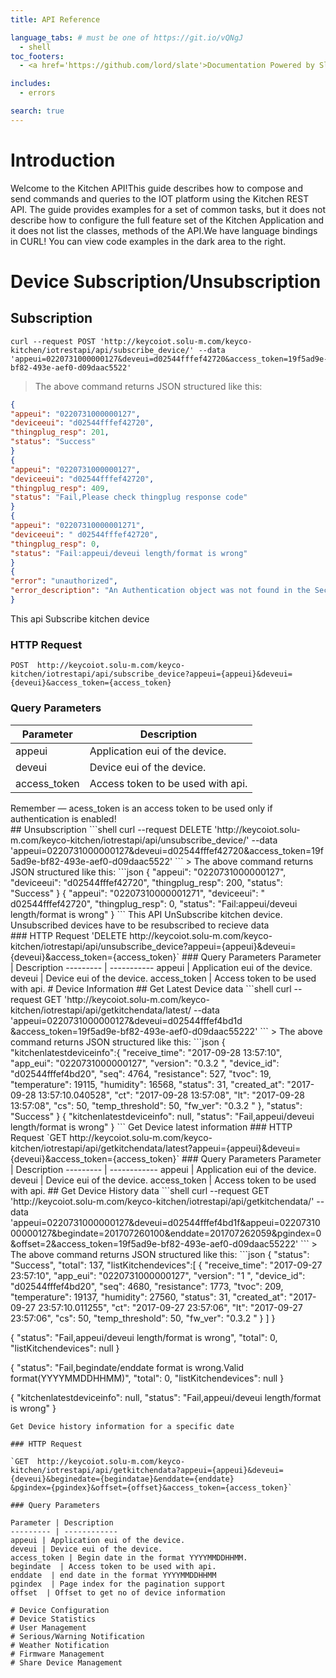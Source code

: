 ```yaml
---
title: API Reference

language_tabs: # must be one of https://git.io/vQNgJ
  - shell
toc_footers:
  - <a href='https://github.com/lord/slate'>Documentation Powered by Slate</a>

includes:
  - errors

search: true
---
```

# Introduction
Welcome to the Kitchen API!This guide describes how to compose and send commands and queries to the IOT platform using the Kitchen REST API. The guide provides examples for a set of common tasks, but it does not describe how to configure the full feature set of the Kitchen Application and it does not list the classes, methods of the API.We have language bindings in CURL! You can view code examples in the dark area to the right. 
# Device Subscription/Unsubscription
## Subscription
```shell
curl --request POST 'http://keycoiot.solu-m.com/keyco-kitchen/iotrestapi/api/subscribe_device/' --data 'appeui=0220731000000127&deveui=d02544fffef42720&access_token=19f5ad9e-bf82-493e-aef0-d09daac5522'
```
> The above command returns JSON structured like this:
```json
{
"appeui": "0220731000000127",
"deviceeui": "d02544fffef42720",
"thingplug_resp": 201,
"status": "Success"
}
{
"appeui": "0220731000000127",
"deviceeui": "d02544fffef42720",
"thingplug_resp": 409,
"status": "Fail,Please check thingplug response code"
}
{
"appeui": "02207310000001271",
"deviceeui": " d02544fffef42720",
"thingplug_resp": 0,
"status": "Fail:appeui/deveui length/format is wrong"
}
{
"error": "unauthorized",
"error_description": "An Authentication object was not found in the SecurityContext"
}
```
This api Subscribe  kitchen device 
### HTTP Request
`POST  http://keycoiot.solu-m.com/keyco-kitchen/iotrestapi/api/subscribe_device?appeui={appeui}&deveui={deveui}&access_token={access_token}`
### Query Parameters
Parameter | Description
--------- | ------------
appeui | Application eui of the device.
deveui | Device eui of the device.
access_token | Access token to be used with api.
<aside class="success">
Remember — acess_token is an access token to be used only if authentication is enabled!
</aside>
## Unsubscription
```shell
curl --request DELETE 'http://keycoiot.solu-m.com/keyco-kitchen/iotrestapi/api/unsubscribe_device/' --data 'appeui=0220731000000127&deveui=d02544fffef42720&access_token=19f5ad9e-bf82-493e-aef0-d09daac5522'
```
> The above command returns JSON structured like this:
```json
{
"appeui": "0220731000000127",
"deviceeui": "d02544fffef42720",
"thingplug_resp": 200,
"status": "Success"
}
{
"appeui": "02207310000001271",
"deviceeui": " d02544fffef42720",
"thingplug_resp": 0,
"status": "Fail:appeui/deveui length/format is wrong"
}
```
This API UnSubscribe  kitchen device.
<aside class="warning">Unsubscribed devices have to be resubscribed to recieve data</aside>
### HTTP Request
'DELETE  http://keycoiot.solu-m.com/keyco-kitchen/iotrestapi/api/unsubscribe_device?appeui={appeui}&deveui={deveui}&access_token={access_token}`
### Query Parameters
Parameter | Description
--------- |  -----------
appeui | Application eui of the device.
deveui | Device eui of the device.
access_token | Access token to be used with api.
# Device Information
## Get Latest Device data
```shell
curl --request GET 'http://keycoiot.solu-m.com/keyco-kitchen/iotrestapi/api/getkitchendata/latest/ --data 'appeui=0220731000000127&deveui=d02544fffef4bd1d &access_token=19f5ad9e-bf82-493e-aef0-d09daac55222'
```
> The above command returns JSON structured like this:
```json
{
"kitchenlatestdeviceinfo":{
"receive_time": "2017-09-28 13:57:10",
"app_eui": "0220731000000127",
"version": "0.3.2 ",
"device_id": "d02544fffef4bd20",
"seq": 4764,
"resistance": 527,
"tvoc": 19,
"temperature": 19115,
"humidity": 16568,
"status": 31,
"created_at": "2017-09-28 13:57:10.040528",
"ct": "2017-09-28 13:57:08",
"lt": "2017-09-28 13:57:08",
"cs": 50,
"temp_threshold": 50,
"fw_ver": "0.3.2 "
},
"status": "Success"
}
{
"kitchenlatestdeviceinfo": null,
"status": "Fail,appeui/deveui length/format is wrong"
}
```
Get Device latest information
### HTTP Request
`GET  http://keycoiot.solu-m.com/keyco-kitchen/iotrestapi/api/getkitchendata/latest?appeui={appeui}&deveui={deveui}&access_token={access_token}`
### Query Parameters
Parameter | Description
--------- | ------------
appeui | Application eui of the device.
deveui | Device eui of the device.
access_token | Access token to be used with api.
## Get Device History data
```shell
curl --request GET 'http://keycoiot.solu-m.com/keyco-kitchen/iotrestapi/api/getkitchendata/' --data 'appeui=0220731000000127&deveui=d02544fffef4bd1f&appeui=0220731000000127&begindate=201707260100&enddate=201707262059&pgindex=0&offset=2&access_token=19f5ad9e-bf82-493e-aef0-d09daac55222'
```
> The above command returns JSON structured like this:
```json
{
"status": "Success",
"total": 137,
"listKitchendevices":[
{
"receive_time": "2017-09-27 23:57:10",
"app_eui": "0220731000000127",
"version": "1 ",
"device_id": "d02544fffef4bd20",
"seq": 4680,
"resistance": 1773,
"tvoc": 209,
"temperature": 19137,
"humidity": 27560,
"status": 31,
"created_at": "2017-09-27 23:57:10.011255",
"ct": "2017-09-27 23:57:06",
"lt": "2017-09-27 23:57:06",
"cs": 50,
"temp_threshold": 50,
"fw_ver": "0.3.2 "
}
]
}

{
"status": "Fail,appeui/deveui length/format is wrong",
"total": 0,
"listKitchendevices": null
}

{
"status": "Fail,begindate/enddate format is wrong.Valid format(YYYYMMDDHHMM)",
"total": 0,
"listKitchendevices": null
}

{
"kitchenlatestdeviceinfo": null,
"status": "Fail,appeui/deveui length/format is wrong"
}
```
Get Device history information for a specific date 

### HTTP Request

`GET  http://keycoiot.solu-m.com/keyco-kitchen/iotrestapi/api/getkitchendata?appeui={appeui}&deveui={deveui}&beginedate={begindatae}&enddate={enddate}
&pgindex={pgindex}&offset={offset}&access_token={access_token}`

### Query Parameters

Parameter | Description
--------- | ------------
appeui | Application eui of the device.
deveui | Device eui of the device.
access_token | Begin date in the format YYYYMMDDHHMM.
begindate  | Access token to be used with api.
enddate  | end date in the format YYYYMMDDHHMM
pgindex  | Page index for the pagination support
offset  | Offset to get no of device information

# Device Configuration
# Device Statistics
# User Management
# Serious/Warning Notification
# Weather Notification
# Firmware Management
# Share Device Management




